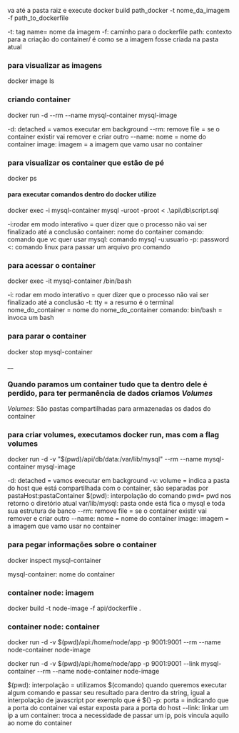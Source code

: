 va até a pasta raiz e execute
docker build path_docker -t nome_da_imagem -f path_to_dockerfile

-t: tag name= nome da imagem
-f: caminho para o dockerfile
path: contexto para a criação do container/ é como se a imagem fosse criada na pasta atual

### para visualizar as imagens
docker image ls

### criando container
docker run -d --rm --name mysql-container mysql-image

-d: detached = vamos executar em background
--rm: remove file = se o container existir vai remover e criar outro
--name: nome = nome do container
image: imagem = a imagem que vamo usar no container 

### para visualizar os container que estão de pé
docker ps

#### para executar comandos dentro do docker utilize
docker exec -i mysql-container mysql -uroot -proot < .\api\db\script.sql

-i:rodar em modo interativo = quer dizer que o processo não vai ser finalizado até a conclusão
container: nome do container
comando: comando que vc quer usar
    mysql: comando mysql
    -u:usuario
    -p: password
    <: comando linux para passar um arquivo pro comando


### para acessar o container
docker exec -it mysql-container /bin/bash

-i: rodar em modo interativo = quer dizer que o processo não vai ser finalizado até a conclusão
-t: tty = a resumo é o terminal
nome_do_container = nome do nome_do_container
comando: bin/bash = invoca um bash

### para parar o container
docker stop mysql-container

__ 

### Quando paramos um container tudo que ta dentro dele é perdido, para ter permanência de dados criamos *Volumes*

*Volumes*: São pastas compartilhadas para armazenadas os dados do container

### para criar volumes, executamos docker run, mas com a flag volumes
docker run -d -v "$(pwd)/api/db/data:/var/lib/mysql" --rm --name mysql-container mysql-image

-d: detached = vamos executar em background
-v: volume = indica a pasta do host que está compartilhada com o container, são separadas por pastaHost:pastaContainer
    $(pwd): interpolação do comando pwd= pwd nos retorno o diretório atual
    var/lib/mysql: pasta onde está fica o mysql e toda sua estrutura de banco
--rm: remove file = se o container existir vai remover e criar outro
--name: nome = nome do container
image: imagem = a imagem que vamo usar no container 


### para pegar informações sobre o container
docker inspect mysql-container

mysql-container: nome do container

### container node: imagem
docker build -t node-image -f api/dockerfile . 

### container node: container
docker run -d -v $(pwd)/api:/home/node/app -p 9001:9001 --rm --name node-container node-image

docker run -d -v $(pwd)/api:/home/node/app -p 9001:9001 --link mysql-container --rm --name node-container node-image

$(pwd): interpolação = utilizamos $(comando) quando queremos executar algum comando e passar seu resultado para dentro da string, igual a interpolação de javascript por exemplo que é ${}
-p: porta = indicando que a porta do container vai estar exposta para a porta do host
--link: linkar um ip a um container: troca a necessidade de passar um ip, pois vincula aquilo ao nome do container
